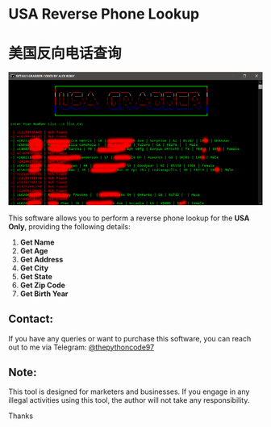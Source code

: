 # USA Reverse Phone Lookup
# 美国反向电话查询

![image](https://raw.githubusercontent.com/alexrony21/USA-Reverse-Phone-Lookup/refs/heads/main/main.png)

This software allows you to perform a reverse phone lookup for the **USA Only**, providing the following details:

1. **Get Name**
2. **Get Age**
3. **Get Address**
4. **Get City**
5. **Get State**
6. **Get Zip Code**
7. **Get Birth Year**

## Contact:
If you have any queries or want to purchase this software, you can reach out to me via Telegram: [@thepythoncode97](https://t.me/thepythoncode97)

## Note:
This tool is designed for marketers and businesses. If you engage in any illegal activities using this tool, the author will not take any responsibility.

Thanks
